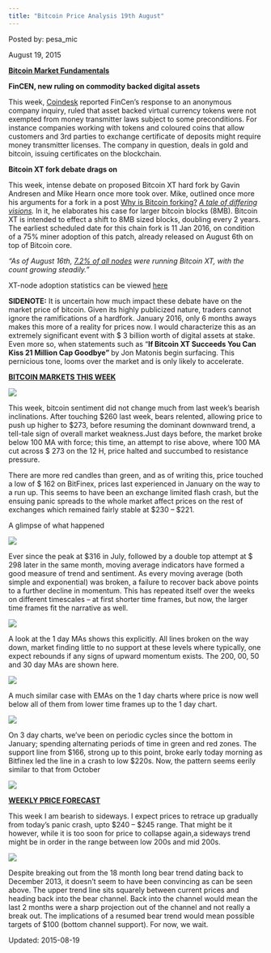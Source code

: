 ```yaml
---
title: "Bitcoin Price Analysis 19th August"
---
```


Posted by: pesa_mic 

<span>August 19, 2015</span>

<p><strong><u>Bitcoin Market Fundamentals</u></strong></p>
<p><strong>FinCEN, new ruling on commodity backed digital assets</strong></p>
<p>This week, <a href="http://www.coindesk.com/fincen-rules-commodity-backed-token-services-are-money-transmitters/">Coindesk</a> reported FinCen’s response to an anonymous company inquiry, ruled that asset backed virtual currency tokens were not exempted from money transmitter laws subject to some preconditions. For instance companies working with tokens and coloured coins that allow customers and 3rd parties to exchange certificate of deposits might require money transmitter licenses. The company in question, deals in gold and bitcoin, issuing certificates on the blockchain.</p>
<p><strong>Bitcoin XT fork debate drags on</strong></p>
<p>This week, intense debate on proposed Bitcoin XT hard fork by Gavin Andresen and Mike Hearn once more took over. Mike, outlined once more his arguments for a fork in a post <a href="https://medium.com/@octskyward/why-is-bitcoin-forking-d647312d22c1">Why is Bitcoin forking?</a> <a href="https://medium.com/@octskyward/why-is-bitcoin-forking-d647312d22c1"><em>A tale of differing visions</em></a><em>. </em>In it, he elaborates his case for larger bitcoin blocks (8MB). Bitcoin XT is intended to effect a shift to 8MB sized blocks, doubling every 2 years. The earliest scheduled date for this chain fork is 11 Jan 2016, on condition of a 75% miner adoption of this patch, already released on August 6th on top of Bitcoin core.</p>
<p><em>“As of August 16th,</em> <a href="https://getaddr.bitnodes.io/nodes/"><em>7.2% of all nodes</em></a><em> were running Bitcoin XT, with the count growing steadily.”</em></p>
<p>XT-node adoption statistics can be viewed <a href="http://xtnodes.com/">here</a></p>
<p><strong>SIDENOTE:</strong> It is uncertain how much impact these debate have on the market price of bitcoin. Given its highly publicized nature, traders cannot ignore the ramifications of a hardfork. January 2016, only 6 months aways makes this more of a reality for prices now. I would characterize this as an extremely significant event with $ 3 billion worth of digital assets at stake. Even more so, when statements such as “<strong>If Bitcoin XT Succeeds You Can Kiss 21 Million Cap Goodbye” </strong>by Jon Matonis begin surfacing. This pernicious tone, looms over the market and is only likely to accelerate.</p>
<p><strong><u>BITCOIN MARKETS THIS WEEK</u></strong></p>

<img src="https://G-I-R.github.io/deepdotweb/imgs/2015/08/12.jpg">

<p>This week, bitcoin sentiment did not change much from last week’s bearish inclinations. After touching $260 last week, bears relented, allowing price to push up higher to $273, before resuming the dominant downward trend, a tell-tale sign of overall market weakness.Just days before, the market broke below 100 MA with force; this time, an attempt to rise above, where 100 MA cut across $ 273 on the 12 H, price halted and succumbed to resistance pressure.</p>
<p>There are more red candles than green, and as of writing this, price touched a low of $ 162 on BitFinex, prices last experienced in January on the way to a run up. This seems to have been an exchange limited flash crash, but the ensuing panic spreads to the whole market affect prices on the rest of exchanges which remained fairly stable at $230 &#8211; $221.</p>
<p>A glimpse of what happened</p>

<img src="https://G-I-R.github.io/deepdotweb/imgs/2015/08/23.jpg">

<p>Ever since the peak at $316 in July, followed by a double top attempt at $ 298 later in the same month, moving average indicators have formed a good measure of trend and sentiment. As every moving average (both simple and exponential) was broken, a failure to recover back above points to a further decline in momentum. This has repeated itself over the weeks on different timescales &#8211; at first shorter time frames, but now, the larger time frames fit the narrative as well.</p>

<img src="https://G-I-R.github.io/deepdotweb/imgs/2015/08/33.jpg">

<p>A look at the 1 day MAs shows this explicitly. All lines broken on the way down, market finding little to no support at these levels where typically, one expect rebounds if any signs of upward momentum exists. The 200, 00, 50 and 30 day MAs are shown here.</p>

<img src="https://G-I-R.github.io/deepdotweb/imgs/2015/08/43.jpg">

<p>A much similar case with EMAs on the 1 day charts where price is now well below all of them from lower time frames up to the 1 day chart.</p>

<img src="https://G-I-R.github.io/deepdotweb/imgs/2015/08/53.jpg">

<p>On 3 day charts, we’ve been on periodic cycles since the bottom in January; spending alternating periods of time in green and red zones. The support line from $166, strong up to this point, broke early today morning as Bitfinex led the line in a crash to low $220s. Now, the pattern seems eerily similar to that from October</p>

<img src="https://G-I-R.github.io/deepdotweb/imgs/2015/08/62.jpg">

<p><strong><u>WEEKLY PRICE FORECAST</u></strong></p>
<p>This week I am bearish to sideways. I expect prices to retrace up gradually from today’s panic crash, upto $240 &#8211; $245 range. That might be it however, while it is too soon for price to collapse again,a sideways trend might be in order in the range between low 200s and mid 200s.</p>

<img src="https://G-I-R.github.io/deepdotweb/imgs/2015/08/7.png">

<p>Despite breaking out from the 18 month long bear trend dating back to December 2013, it doesn’t seem to have been convincing as can be seen above. The upper trend line sits squarely between current prices and heading back into the bear channel. Back into the channel would mean the last 2 months were a sharp projection out of the channel and not really a break out. The implications of a resumed bear trend would mean possible targets of $100 (bottom channel support). For now, we wait.</p>

Updated: 2015-08-19

